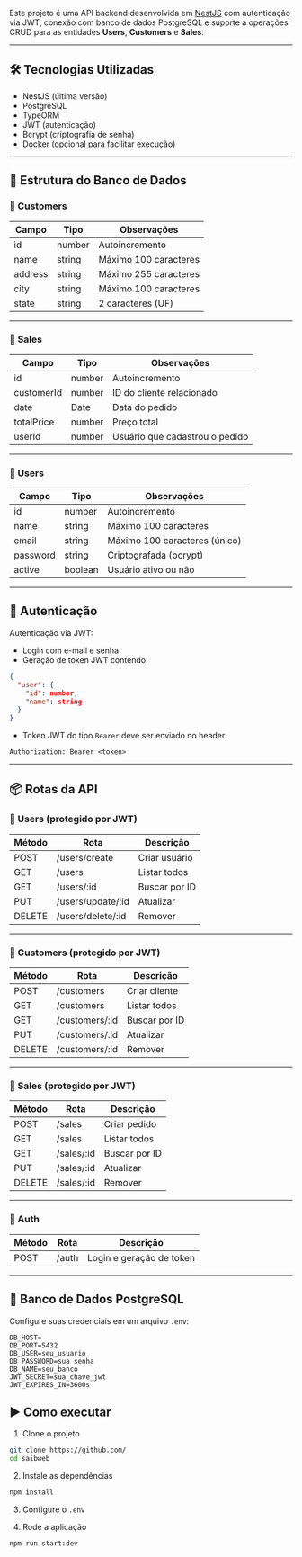 Este projeto é uma API backend desenvolvida em [NestJS](https://nestjs.com/) com autenticação via JWT, conexão com banco de dados PostgreSQL e suporte a operações CRUD para as entidades **Users**, **Customers** e **Sales**.

---

## 🛠 Tecnologias Utilizadas

- NestJS (última versão)
- PostgreSQL
- TypeORM
- JWT (autenticação)
- Bcrypt (criptografia de senha)
- Docker (opcional para facilitar execução)

---

## 🧱 Estrutura do Banco de Dados

### 🔹 Customers

| Campo     | Tipo    | Observações              |
|-----------|---------|---------------------------|
| id        | number  | Autoincremento            |
| name      | string  | Máximo 100 caracteres     |
| address   | string  | Máximo 255 caracteres     |
| city      | string  | Máximo 100 caracteres     |
| state     | string  | 2 caracteres (UF)         |

---

### 🔹 Sales

| Campo       | Tipo    | Observações                         |
|-------------|---------|--------------------------------------|
| id          | number  | Autoincremento                      |
| customerId  | number  | ID do cliente relacionado           |
| date        | Date    | Data do pedido                      |
| totalPrice  | number  | Preço total                         |
| userId      | number  | Usuário que cadastrou o pedido      |

---

### 🔹 Users

| Campo    | Tipo     | Observações                    |
|----------|----------|---------------------------------|
| id       | number   | Autoincremento                 |
| name     | string   | Máximo 100 caracteres          |
| email    | string   | Máximo 100 caracteres (único)  |
| password | string   | Criptografada (bcrypt)         |
| active   | boolean  | Usuário ativo ou não           |

---

## 🔐 Autenticação

Autenticação via JWT:

- Login com e-mail e senha
- Geração de token JWT contendo:

```json
{
  "user": {
    "id": number,
    "name": string
  }
}
````

* Token JWT do tipo `Bearer` deve ser enviado no header:

```
Authorization: Bearer <token>
```

---

## 📦 Rotas da API

### 📌 Users (protegido por JWT)

| Método | Rota        | Descrição     |
| ------ | ----------- | ------------- |
| POST   | /users/create      | Criar usuário |
| GET    | /users      | Listar todos  |
| GET    | /users/\:id | Buscar por ID |
| PUT    | /users/update/\:id | Atualizar     |
| DELETE | /users/delete/\:id | Remover       |

---

### 📌 Customers (protegido por JWT)

| Método | Rota            | Descrição     |
| ------ | --------------- | ------------- |
| POST   | /customers      | Criar cliente |
| GET    | /customers      | Listar todos  |
| GET    | /customers/\:id | Buscar por ID |
| PUT    | /customers/\:id | Atualizar     |
| DELETE | /customers/\:id | Remover       |

---

### 📌 Sales (protegido por JWT)

| Método | Rota        | Descrição     |
| ------ | ----------- | ------------- |
| POST   | /sales      | Criar pedido  |
| GET    | /sales      | Listar todos  |
| GET    | /sales/\:id | Buscar por ID |
| PUT    | /sales/\:id | Atualizar     |
| DELETE | /sales/\:id | Remover       |

---

### 📌 Auth

| Método | Rota  | Descrição                |
| ------ | ----- | ------------------------ |
| POST   | /auth | Login e geração de token |

---

## 📍 Banco de Dados PostgreSQL

Configure suas credenciais em um arquivo `.env`:

```
DB_HOST=
DB_PORT=5432
DB_USER=seu_usuario
DB_PASSWORD=sua_senha
DB_NAME=seu_banco
JWT_SECRET=sua_chave_jwt
JWT_EXPIRES_IN=3600s
```


## ▶️ Como executar

1. Clone o projeto

```bash
git clone https://github.com/
cd saibweb
```

2. Instale as dependências

```bash
npm install
```

3. Configure o `.env`

4. Rode a aplicação

```bash
npm run start:dev
```


